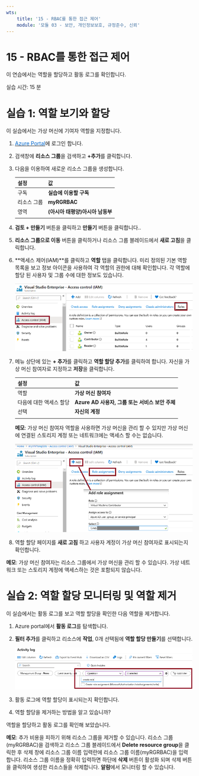 ```yaml
---
wts:
    title: '15 - RBAC를 통한 접근 제어'
    module: '모듈 03 - 보안, 개인정보보호, 규정준수, 신뢰'
---
```


# 15 - RBAC를 통한 접근 제어

이 연습에서는 역할을 할당하고 활동 로그를 확인합니다.

실습 시간: 15 분

# 실습 1: 역할 보기와 할당

이 실습에서는 가상 머신에 기여자 역할을 지정합니다.

1. <a href="https://portal.azure.com" target="_blank"><span style="color: #0066cc;" color="#0066cc">Azure Portal</span></a>에 로그인 합니다.

2. 검색창에 **리소스 그룹**을 검색하고 **+추가**를 클릭합니다.

3. 다음을 이용하여 새로운 리소스 그룹을 생성합니다.

    | 설정 | 값 |
    | -- | -- |
    | 구독 | **실습에 이용할 구독**|
	| 리소스 그룹 | **myRGRBAC** |
    | 영역 | **(아시아 태평양)아시아 남동부** |
    | | |

4. **검토 + 만들기** 버튼을 클릭하고 **만들기** 버튼을 클릭합니다..

5. **리소스 그룹으로 이동** 버튼을 클릭하거나 리소스 그룹 블레이드에서 **새로 고침**을 클릭합니다.

6. **액세스 제어(IAM)**를 클릭하고 **역할** 탭을 클릭합니다. 미리 정의된 기본 역할 목록을 보고 정보 아이콘을 사용하여 각 역할의 권한에 대해 확인합니다. 각 역할에 할당 된 사용자 및 그룹 수에 대한 정보도 있습니다.

    ![생성된 리소스 그룹 블레이드에서 액세스 제어(IAM)과 역할이 강조 된 스크린 샷](../images/1501.png)

7. 메뉴 상단에 있는 **+ 추가**를 클릭하고 **역할 할당 추가**를 클릭하여 합니다. 자신을 가상 머신 참여자로 지정하고 **저장**을 클릭합니다.

    | 설정 | 값 |
    | -- | -- |
    | 역할 | **가상 머신 참여자** |
    | 다음에 대한 액세스 할당 | **Azure AD 사용자, 그룹 또는 서비스 보안 주체** |
    | 선택 | **자신의 계정** |
    | | |

    **메모**: 가상 머신 참여자 역할을 사용하면 가상 머신을 관리 할 수 ​​있지만 가상 머신에 연결된 스토리지 계정 또는 네트워크에는 액세스 할 수는 없습니다.

    ![액세스 제어(IAM) 블레이드에서 역할 추가를 하는 스크린 샷](../images/1502.png)


5. 역할 할당 페이지를 **새로 고침** 하고 사용자 계정이 가상 머신 참여자로 표시되는지 확인합니다.

**메모**: 가상 머신 참여자는 리소스 그룹에서 가상 머신을 관리 할 수 ​​있습니다. 가상 네트워크 또는 스토리지 계정에 액세스하는 것은 포함되지 않습니다. 

# 실습 2: 역할 할당 모니터링 및 역할 제거

이 실습에서는 활동 로그를 보고 역할 할당을 확인한 다음 역할을 제거합니다.

1. Azure portal에서 **활동 로그**를 탐색합니다.

2. **필터 추가**를 클릭하고 리소스에 **작업**, 0개 선택됨에 **역할 할당 만들기**를 선택합니다.

    ![활동 로그에 필터 추가를하여 작업과 역할 할당 만들기를 강조 한 스크린 샷](../images/1503.png)

3. 활동 로그에 역할 할당이 표시되는지 확인합니다.

4. 역할 할당을 제거하는 방법을 알고 있습니까?

역할을 할당하고 활동 로그를 확인해 보았습니다.

**메모**: 추가 비용을 피하기 위해 리소스 그룹을 제거할 수 있습니다. 리소스 그룹(myRGRBAC)을 검색하고 리소스 그룹 블레이드에서 **Delete resource group**을 클릭한 후 삭제 창에 리소스 그룹 이름 입력란에 리소스 그룹 이름(myRGRBAC)을 입력합니다. 리소스 그룹 이름을 정확히 입력하면 하단에 **삭제** 버튼이 활성화 되며 삭제 버튼을 클릭하여 생성한 리소스들을 삭제합니다. **알람**에서 모니터링 할 수 있습니다.
